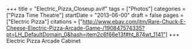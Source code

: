 +++
title = "Electric_Pizza_Closeup.avif"
tags = ["Photos"]
categories = ["Pizza Time Theatre"]
startDate = "2013-06-00"
draft = false
pages = ["Electric Pizza"]
citations = ["http://www.ebay.com/itm/Rare-Chuck-E-Cheese-Electric-Pizza-Arcade-Game-/190847574335?pt=LH_DefaultDomain_0&hash=item2c6f66e13f#ht_874wt_1141"]
+++
Electric Pizza Arcade Cabinet
